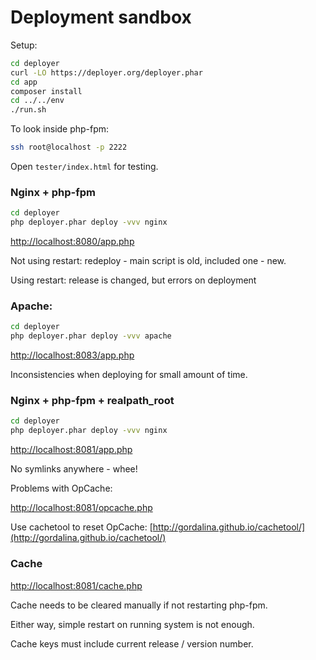 # Deployment sandbox

Setup:

```bash
cd deployer
curl -LO https://deployer.org/deployer.phar
cd app
composer install
cd ../../env
./run.sh
```

To look inside php-fpm:

```bash
ssh root@localhost -p 2222
```

Open `tester/index.html` for testing.

### Nginx + php-fpm

```bash
cd deployer
php deployer.phar deploy -vvv nginx
```

[http://localhost:8080/app.php](http://localhost:8080/app.php)

Not using restart: redeploy - main script is old, included one - new.

Using restart: release is changed, but errors on deployment

### Apache:

```bash
cd deployer
php deployer.phar deploy -vvv apache
```

[http://localhost:8083/app.php](http://localhost:8083/app.php)

Inconsistencies when deploying for small amount of time.

### Nginx + php-fpm + realpath_root

```bash
cd deployer
php deployer.phar deploy -vvv nginx
```

[http://localhost:8081/app.php](http://localhost:8081/app.php)

No symlinks anywhere - whee!

Problems with OpCache:

[http://localhost:8081/opcache.php](http://localhost:8081/opcache.php)

Use cachetool to reset OpCache:
[http://gordalina.github.io/cachetool/](http://gordalina.github.io/cachetool/)

### Cache

[http://localhost:8081/cache.php](http://localhost:8081/cache.php)

Cache needs to be cleared manually if not restarting php-fpm.

Either way, simple restart on running system is not enough.

Cache keys must include current release / version number.
